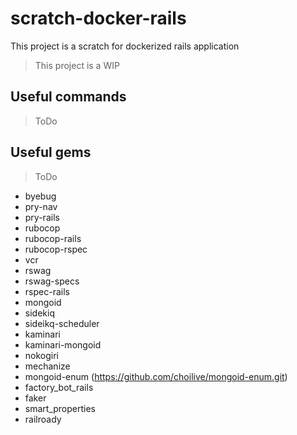 # scratch-docker-rails
This project is a scratch for dockerized rails application
> This project is a WIP


## Useful commands

> ToDo
## Useful gems

> ToDo

- byebug
- pry-nav
- pry-rails
- rubocop
- rubocop-rails
- rubocop-rspec
- vcr
- rswag
- rswag-specs
- rspec-rails
- mongoid
- sidekiq
- sideikq-scheduler
- kaminari
- kaminari-mongoid
- nokogiri
- mechanize
- mongoid-enum (https://github.com/choilive/mongoid-enum.git)
- factory_bot_rails
- faker
- smart_properties
- railroady